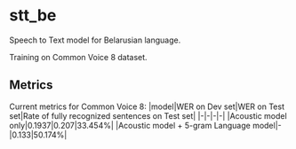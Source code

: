 # stt_be
Speech to Text model for Belarusian language.

Training on Common Voice 8 dataset.

## Metrics

Current metrics for Common Voice 8:
|model|WER on Dev set|WER on Test set|Rate of fully recognized sentences on Test set|
|-|-|-|-|
|Acoustic model only|0.1937|0.207|33.454%|
|Acoustic model + 5-gram Language model|-|0.133|50.174%|
